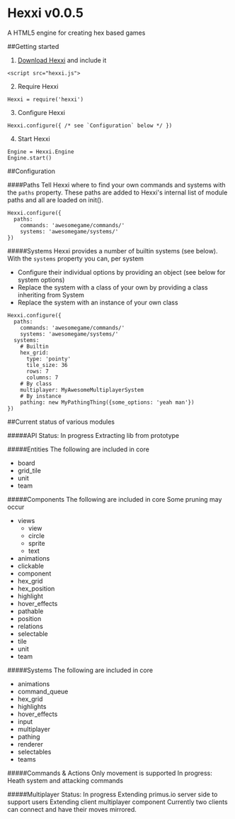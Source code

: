 # Hexxi v0.0.5
A HTML5 engine for creating hex based games

##Getting started
1. [Download Hexxi](https://raw.githubusercontent.com/gwilymhumphreys/hexxi/master/build/hexxi.js) and include it
```
<script src="hexxi.js">
```
2. Require Hexxi
```
Hexxi = require('hexxi')
```
3. Configure Hexxi
```
Hexxi.configure({ /* see `Configuration` below */ })
```
4. Start Hexxi
```
Engine = Hexxi.Engine
Engine.start()
```

##Configuration

####Paths
Tell Hexxi where to find your own commands and systems with the `paths` property. These paths are added to Hexxi's
internal list of module paths and all are loaded on init().
```
Hexxi.configure({
  paths:
    commands: 'awesomegame/commands/'
    systems: 'awesomegame/systems/'
})
```

#####Systems
Hexxi provides a number of builtin systems (see below). With the `systems` property you can, per system
- Configure their individual options by providing an object (see below for system options)
- Replace the system with a class of your own by providing a class inheriting from System
- Replace the system with an instance of your own class
```
Hexxi.configure({
  paths:
    commands: 'awesomegame/commands/'
    systems: 'awesomegame/systems/'
  systems:
    # Builtin
    hex_grid:
      type: 'pointy'
      tile_size: 36
      rows: 7
      columns: 7
    # By class
    multiplayer: MyAwesomeMultiplayerSystem
    # By instance
    pathing: new MyPathingThing({some_options: 'yeah man'})
})
```


##Current status of various modules

#####API
Status: In progress
Extracting lib from prototype

#####Entities
The following are included in core
- board
- grid_tile
- unit
- team

#####Components
The following are included in core
Some pruning may occur
- views
  - view
  - circle
  - sprite
  - text
- animations
- clickable
- component
- hex_grid
- hex_position
- highlight
- hover_effects
- pathable
- position
- relations
- selectable
- tile
- unit
- team

#####Systems
The following are included in core
- animations
- command_queue
- hex_grid
- highlights
- hover_effects
- input
- multiplayer
- pathing
- renderer
- selectables
- teams

#####Commands & Actions
Only movement is supported
In progress: Heath system and attacking commands

#####Multiplayer
Status: In progress
Extending primus.io server side to support users
Extending client multiplayer component
Currently two clients can connect and have their moves mirrored.


